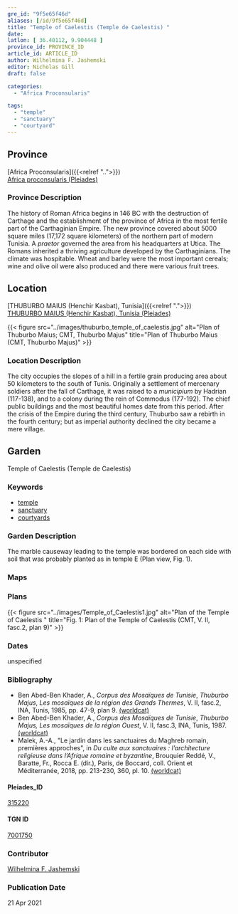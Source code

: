 ```yaml
---
gre_id: "9f5e65f46d"
aliases: [/id/9f5e65f46d]
title: "Temple of Caelestis (Temple de Caelestis) "
date:
latlon: [ 36.40112, 9.904448 ]
province_id: PROVINCE_ID
article_id: ARTICLE_ID
author: Wilhelmina F. Jashemski
editor: Nicholas Gill
draft: false

categories:
  - "Africa Proconsularis"

tags:
  - "temple"
  - "sanctuary"
  - "courtyard"
---
```


## Province
[Africa Proconsularis]({{<relref "..">}}) \
[Africa proconsularis (Pleiades)](https://pleiades.stoa.org/places/991341)

### Province Description

The history of Roman Africa begins in 146 BC with the destruction of Carthage and the establishment of the province of Africa in the most fertile part of the Carthaginian Empire. The new province covered about 5000 square miles (17,172 square kilometers) of the northern part of modern Tunisia. A *praetor* governed the area from his headquarters at Utica. The Romans inherited a thriving agriculture developed by the Carthaginians. The climate was hospitable. Wheat and barley were the most important cereals; wine and olive oil were also produced and there were various fruit trees.

## Location
[THUBURBO MAIUS (Henchir Kasbat), Tunisia]({{<relref ".">}}) \
[THUBURBO MAIUS (Henchir Kasbat), Tunisia (Pleiades)](https://pleiades.stoa.org/places/315220)



{{< figure src="../images/thuburbo_temple_of_caelestis.jpg" alt="Plan of Thuburbo Maius; CMT, Thuburbo Majus" title="Plan of Thuburbo Maius (CMT, Thuburbo Majus)" >}}

### Location Description

The city occupies the slopes of a hill in a fertile grain producing area about 50 kilometers to the south of Tunis. Originally a settlement of mercenary soldiers after the fall of Carthage, it was raised to a *municipium* by Hadrian (117-138), and to a colony during the rein of Commodus (177-192). The chief public buildings and the most beautiful homes date from this period. After the crisis of the Empire during the third century, Thuburbo saw a rebirth in the fourth century; but as imperial authority declined the city became a mere village.

## Garden

Temple of Caelestis (Temple de Caelestis)

### Keywords

- [temple](#)
- [sanctuary](#)
- [courtyards](http://vocab.getty.edu/page/aat/300004095)

### Garden Description

The marble causeway leading to the temple was bordered on each side with soil that was probably planted as in temple E (Plan view, Fig. 1).

### Maps

### Plans

{{< figure src="../images/Temple_of_Caelestis1.jpg" alt="Plan of the Temple of Caelestis " title="Fig. 1: Plan of the Temple of Caelestis (CMT, V. II, fasc.2, plan 9)" >}}

### Dates
unspecified

### Bibliography

*  Ben Abed-Ben Khader, A., *Corpus des Mosaïques de Tunisie*, *Thuburbo Majus*, *Les mosaïques de la région des Grands Thermes*, V. II, fasc.2, INA, Tunis, 1985, pp. 47-9, plan 9. [(worldcat)](http://www.worldcat.org/oclc/905765362)
* Ben Abed-Ben Khader, A., *Corpus des Mosaïques de Tunisie*, *Thuburbo Majus, Les mosaïques de la région Ouest*, V. II, fasc.3, INA, Tunis, 1987.[(worldcat)](http://www.worldcat.org/oclc/20058336)
*  Malek, A.-A., "Le jardin dans les sanctuaires du Maghreb romain, premières approches", in *Du culte aux sanctuaires : l’architecture religieuse dans l’Afrique romaine et byzantine*, Brouquier Reddé, V., Baratte, Fr.,  Rocca E. (dir.), Paris, de Boccard, coll. Orient et Méditerranée, 2018, pp. 213-230, 360, pl. 10. [(worldcat)](http://www.worldcat.org/oclc/1028897747)

#### Pleiades_ID

[315220](https://pleiades.stoa.org/places/315220)
#### TGN ID

[7001750](http://vocab.getty.edu/page/tgn/7001750)

### Contributor

[Wilhelmina F. Jashemski](http://worldcat.org/identities/lccn-n80037970/)

### Publication Date
21 Apr 2021

